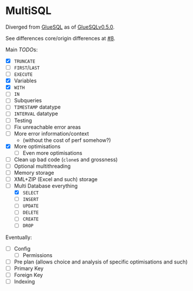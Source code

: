 # MultiSQL
Diverged from [GlueSQL](https://github.com/gluesql/gluesql) as of [GlueSQLv0.5.0](https://github.com/gluesql/gluesql/releases/tag/v0.5.0).

See differences core/origin differences at [#8](https://github.com/SyRis-Consulting/gluesql/pull/8).

Main *TODO*s:
- [x] `TRUNCATE`
- [ ] `FIRST`/`LAST`
- [ ] `EXECUTE`
- [x] Variables
- [x] `WITH`
- [ ] `IN`
- [ ] Subqueries
- [ ] `TIMESTAMP` datatype
- [ ] `INTERVAL` datatype
- [ ] Testing
- [ ] Fix unreachable error areas
- [ ] More error information/context
	- (without the cost of perf somehow?)
- [x] More optimisations
	- [ ] Even more optimisations
- [ ] Clean up bad code (`clone`s and grossness)
- [ ] Optional multithreading
- [ ] Memory storage
- [ ] XML+ZIP (Excel and such) storage
- [ ] Multi Database everything
	- [x] `SELECT`
	- [ ] `INSERT`
	- [ ] `UPDATE`
	- [ ] `DELETE`
	- [ ] `CREATE`
	- [ ] `DROP`

Eventually:
- [ ] Config
	- [ ] Permissions
- [ ] Pre plan (allows choice and analysis of specific optimisations and such)
- [ ] Primary Key
- [ ] Foreign Key
- [ ] Indexing
